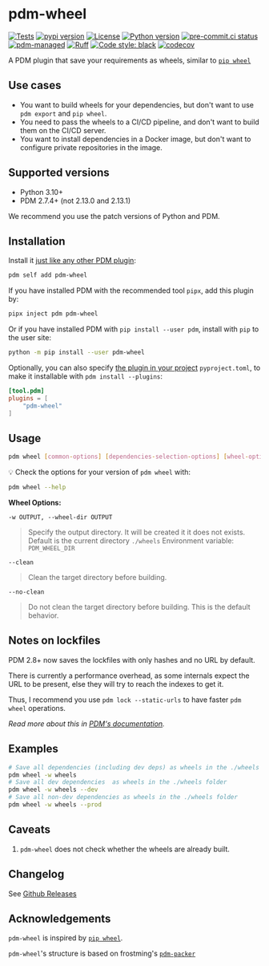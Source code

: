 # pdm-wheel

[![Tests](https://github.com/GabDug/pdm-wheel/actions/workflows/ci.yml/badge.svg)](https://github.com/GabDug/pdm-wheel/actions/workflows/ci.yml)
[![pypi version](https://img.shields.io/pypi/v/pdm-wheel.svg)](https://pypi.org/project/pdm-wheel/)
[![License](https://img.shields.io/pypi/l/pdm-wheel.svg)](https://pypi.python.org/pypi/pdm-wheel)
[![Python version](https://img.shields.io/pypi/pyversions/pdm-wheel.svg)](https://pypi.python.org/pypi/pdm-wheel)
[![pre-commit.ci status](https://results.pre-commit.ci/badge/github/GabDug/pdm-wheel/main.svg?badge_token=PzBISUnvTEeYahD7i22qiA)](https://results.pre-commit.ci/latest/github/GabDug/pdm-wheel/main?badge_token=PzBISUnvTEeYahD7i22qiA)
[![pdm-managed](https://img.shields.io/badge/pdm-managed-blueviolet)](https://pdm.fming.dev)
[![Ruff](https://img.shields.io/badge/ruff-lint-red)](https://github.com/charliermarsh/ruff)
[![Code style: black](https://img.shields.io/badge/code%20style-black-000000.svg)](https://github.com/psf/black)
[![codecov](https://codecov.io/gh/GabDug/pdm-wheel/graph/badge.svg?token=DNNG0ZOODJ)](https://codecov.io/gh/GabDug/pdm-wheel)

A PDM plugin that save your requirements as wheels, similar to [`pip wheel`](https://pip.pypa.io/en/stable/cli/pip_wheel/)

## Use cases

- You want to build wheels for your dependencies, but don't want to use `pdm export` and `pip wheel`.
- You need to pass the wheels to a CI/CD pipeline, and don't want to build them on the CI/CD server.
- You want to install dependencies in a Docker image, but don't want to configure private repositories in the image.

## Supported versions

- Python 3.10+
- PDM 2.7.4+ (not 2.13.0 and 2.13.1)

We recommend you use the patch versions of Python and PDM.

## Installation

Install it [just like any other PDM plugin](https://pdm.fming.dev/latest/dev/write/#activate-the-plugin):

```bash
pdm self add pdm-wheel
```

If you have installed PDM with the recommended tool `pipx`, add this plugin by:

```bash
pipx inject pdm pdm-wheel
```

Or if you have installed PDM with `pip install --user pdm`, install with `pip` to the user site:

```bash
python -m pip install --user pdm-wheel
```

Optionally, you can also specify [the plugin in your project](https://pdm.fming.dev/latest/dev/write/#specify-the-plugins-in-project) `pyproject.toml`, to make it installable with `pdm install --plugins`:

```toml
[tool.pdm]
plugins = [
    "pdm-wheel"
]
```

## Usage

```bash
pdm wheel [common-options] [dependencies-selection-options] [wheel-options]
```

💡 Check the options for your version of `pdm wheel` with:

```bash
pdm wheel --help
```

**Wheel Options:**

`-w OUTPUT, --wheel-dir OUTPUT`

> Specify the output directory. It will be created it it does not exists. Default is the current directory `./wheels`
> Environment variable: `PDM_WHEEL_DIR`

`--clean`

> Clean the target directory before building.

`--no-clean`

> Do not clean the target directory before building. This is the default behavior.

## Notes on lockfiles

PDM 2.8+ now saves the lockfiles with only hashes and no URL by default.

There is currently a performance overhead, as some internals expect the URL to be present, else they will try to reach the indexes to get it.

Thus, I recommend you use `pdm lock --static-urls` to have faster `pdm wheel` operations.

_Read more about this in [PDM's documentation](https://pdm.fming.dev/latest/usage/dependency/#store-static-urls-or-filenames-in-lockfile)._

## Examples

```bash
# Save all dependencies (including dev deps) as wheels in the ./wheels folder
pdm wheel -w wheels
# Save all dev dependencies  as wheels in the ./wheels folder
pdm wheel -w wheels --dev
# Save all non-dev dependencies as wheels in the ./wheels folder
pdm wheel -w wheels --prod
```

## Caveats

1. `pdm-wheel` does not check whether the wheels are already built.

## Changelog

See [Github Releases](https://github.com/GabDug/pdm-wheel/releases)

## Acknowledgements

`pdm-wheel` is inspired by [`pip wheel`](https://pip.pypa.io/en/stable/cli/pip_wheel/).

`pdm-wheel`'s structure is based on frostming's [`pdm-packer`](https://github.com/frostming/pdm-packer/)

